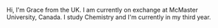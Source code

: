 Hi, I'm Grace from the UK.
I am currently on exchange at McMaster University, Canada.
I study Chemistry and I'm currently in my third year.
